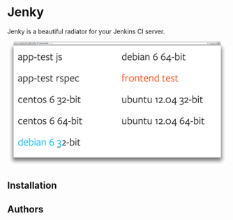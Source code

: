 # Jenky

Jenky is a beautiful radiator for your Jenkins CI server.

![Example screenshot](img/screenshot.png)

## Installation

## Authors